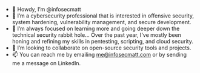 - 👋 Howdy, I’m @infosecmatt
- 👀 I’m a cybersecurity professional that is interested in offensive security, system hardening, vulnerability management, and secure development.
- 🌱 I’m always focused on learning more and going deeper down the technical security rabbit hole... Over the past year, I've mostly been honing and refining my skills in pentesting, scripting, and cloud security.
- 💞️ I’m looking to collaborate on open-source security tools and projects.
- 📫 You can reach me by emailing me@infosecmatt.com or by sending me a message on LinkedIn.

<!---
infosecmatt/infosecmatt is a ✨ special ✨ repository because its `README.md` (this file) appears on your GitHub profile.
You can click the Preview link to take a look at your changes.
--->
